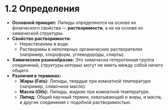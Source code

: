 # 1.2 Определения

*   **Основной принцип:** Липиды определяются на основе их физического свойства — **растворимости**, а не на основе их химической структуры.
*   **Свойство растворимости:**
    *   Нерастворимы в воде.
    *   Растворимы в неполярных органических растворителях (например, хлороформ, углеводороды, спирты).
*   **Химическое разнообразие:** Это химически гетерогенная группа соединений, структуры которых могут не иметь между собой ничего общего.
*   **Различия в терминах:**
    *   **Жиры (Fats):** Липиды, твердые при комнатной температуре (например, сливочное масло).
    *   **Масла (Oils):** Липиды, жидкие при комнатной температуре.
    *   **Липид:** Общий научный термин, охватывающий и жиры, и масла, и другие соединения с подобной растворимостью.
